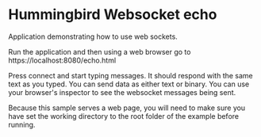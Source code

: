 # Hummingbird Websocket echo 

Application demonstrating how to use web sockets. 

Run the application and then using a web browser go to https://localhost:8080/echo.html

Press connect and start typing messages. It should respond with the same text as you typed. You can send data as either text or binary. You can use your browser's inspector to see the websocket messages being sent.

Because this sample serves a web page, you will need to make sure you have set the working directory to the root folder of the example before running. 
